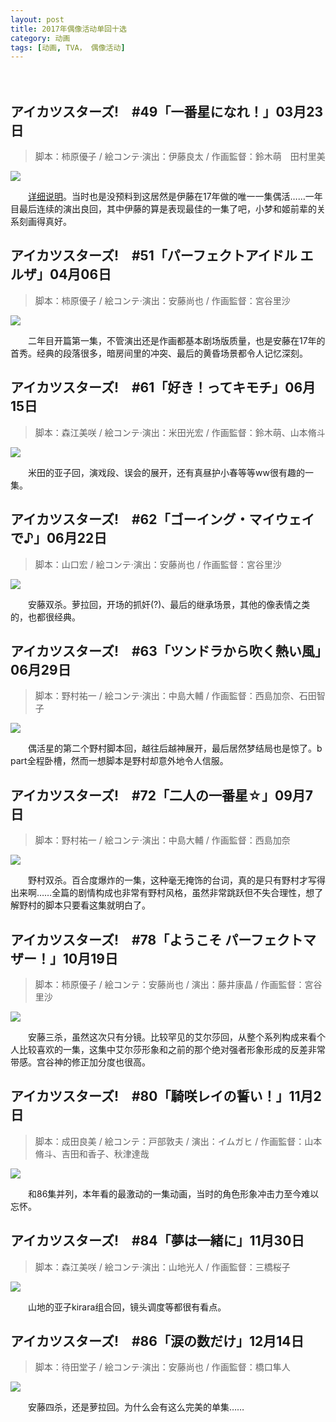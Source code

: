 ```yaml
---
layout: post
title: 2017年偶像活动单回十选
category: 动画
tags: [动画, TVA， 偶像活动]
---
```


　　

## アイカツスターズ!　#49「一番星になれ！」03月23日
> 脚本：柿原優子 / 絵コンテ·演出：伊藤良太 / 作画監督：鈴木萌　田村里美

![](https://ws1.sinaimg.cn/mw690/97de980agy1fn8xt66qh7j20rs0fmwfm.jpg)

　　[详细说明](https://weibo.com/ttarticle/p/show?id=2309404088903781988610)。当时也是没预料到这居然是伊藤在17年做的唯一一集偶活……一年目最后连续的演出良回，其中伊藤的算是表现最佳的一集了吧，小梦和姬前辈的关系刻画得真好。

## アイカツスターズ!　#51「パーフェクトアイドル エルザ」04月06日
> 脚本：柿原優子 / 絵コンテ·演出：安藤尚也 / 作画監督：宮谷里沙

![](https://ws1.sinaimg.cn/mw690/97de980aly1fn8y07s92wj20zk0k00w2.jpg)

　　二年目开篇第一集，不管演出还是作画都基本剧场版质量，也是安藤在17年的首秀。经典的段落很多，暗房间里的冲突、最后的黄昏场景都令人记忆深刻。

## アイカツスターズ!　#61「好き！ってキモチ」06月15日 
> 脚本：森江美咲 / 絵コンテ·演出：米田光宏 / 作画監督：鈴木萌、山本脩斗

![](https://ws1.sinaimg.cn/mw690/97de980aly1fn8y6lnotdj20sg0g0762.jpg)

　　米田的亚子回，演戏段、误会的展开，还有真昼护小春等等ww很有趣的一集。

## アイカツスターズ!　#62「ゴーイング・マイウェイで♪」06月22日
> 脚本：山口宏 / 絵コンテ·演出：安藤尚也 / 作画監督：宮谷里沙

![](https://ws1.sinaimg.cn/mw690/97de980aly1fn8ycmdxa9j21400migpe.jpg)

　　安藤双杀。萝拉回，开场的抓奸(?)、最后的继承场景，其他的像表情之类的，也都很经典。

## アイカツスターズ!　#63「ツンドラから吹く熱い風」06月29日
> 脚本：野村祐一 / 絵コンテ·演出：中島大輔 / 作画監督：西島加奈、石田智子

![](https://ws1.sinaimg.cn/mw690/97de980aly1fn8yqpcs35j21hc0u077o.jpg)

　　偶活星的第二个野村脚本回，越往后越神展开，最后居然梦结局也是惊了。b part全程卧槽，然而一想脚本是野村却意外地令人信服。

## アイカツスターズ!　#72「二人の一番星☆」09月7日 
> 脚本：野村祐一 / 絵コンテ·演出：中島大輔 / 作画監督：西島加奈

![](https://ws1.sinaimg.cn/mw690/97de980aly1fn8ywowho5j20zk0k0tav.jpg)

　　野村双杀。百合度爆炸的一集，这种毫无掩饰的台词，真的是只有野村才写得出来啊……全篇的剧情构成也非常有野村风格，虽然非常跳跃但不失合理性，想了解野村的脚本只要看这集就明白了。

## アイカツスターズ!　#78「ようこそ パーフェクトマザー！」10月19日
> 脚本：柿原優子 / 絵コンテ：安藤尚也 / 演出：藤井康晶 / 作画監督：宮谷里沙

![](https://ws1.sinaimg.cn/mw690/97de980aly1fn8z04vz0mj20zk0k0adw.jpg)

　　安藤三杀，虽然这次只有分镜。比较罕见的艾尔莎回，从整个系列构成来看个人比较喜欢的一集，这集中艾尔莎形象和之前的那个绝对强者形象形成的反差非常带感。宫谷神的修正加分度也很高。

## アイカツスターズ!　#80「騎咲レイの誓い！」11月2日
> 脚本：成田良美 / 絵コンテ：戸部敦夫 / 演出：イムガヒ / 作画監督：山本脩斗、吉田和香子、秋津達哉

![](https://ws1.sinaimg.cn/mw690/97de980aly1fn8z49t06ij20zk0k0whk.jpg)

　　和86集并列，本年看的最激动的一集动画，当时的角色形象冲击力至今难以忘怀。

## アイカツスターズ!　#84「夢は一緒に」11月30日
> 脚本：森江美咲 / 絵コンテ·演出：山地光人 / 作画監督：三橋桜子

![](https://ws1.sinaimg.cn/mw690/97de980aly1fn8z7egisoj20zk0k042t.jpg)

　　山地的亚子kirara组合回，镜头调度等都很有看点。

## アイカツスターズ!　#86「涙の数だけ」12月14日
> 脚本：待田堂子 / 絵コンテ·演出：安藤尚也 / 作画監督：橋口隼人

![](https://ws1.sinaimg.cn/mw690/97de980aly1fn8zg8jvpsj20zk0k00vv.jpg)

　　安藤四杀，还是萝拉回。为什么会有这么完美的单集……
